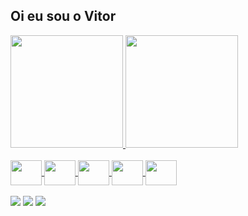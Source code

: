 
## Oi eu sou o Vitor
 <div>
  <a href="https://github.com/AmVittor">
  <img height="180em" src="https://github-readme-stats.vercel.app/api?username=AmVittor&show_icons=true&theme=tokyonight&include_all_commits=true&count_private=true"/>
  <img height="180em" src="https://github-readme-stats.vercel.app/api/top-langs/?username=AmVittor&layout=compact&langs_count=7&theme=tokyonight"/>
    
</div>
<div style="display: inline_block"><br>
  <img align="center" height="40" width="50"  src="https://cdn.jsdelivr.net/gh/devicons/devicon/icons/html5/html5-original.svg">
  <img align="center" height="40" width="50"  src="https://cdn.jsdelivr.net/gh/devicons/devicon/icons/photoshop/photoshop-plain.svg">
  <img align="center" height="40" width="50" src="https://cdn.jsdelivr.net/gh/devicons/devicon/icons/illustrator/illustrator-plain.svg">
  <img align="center" height="40" width="50" src="https://cdn.jsdelivr.net/gh/devicons/devicon/icons/figma/figma-original.svg">
  <img align="center"  height="40" width="50" src="https://cdn.jsdelivr.net/gh/devicons/devicon/icons/javascript/javascript-original.svg"> <br> <br>
  
</div>
 
  <div>
   <a href="www.linkedin.com/in/vitor-de-andrade-moreira-0a68441a7/" target="_blank"><img src="https://img.shields.io/badge/-LinkedIn-%230077B5?style=for-the-badge&logo=linkedin&logoColor=white" target="_blank"></a> 
<a href="www.behance.net/vitoram" target="_blank"><img src="https://aleen42.github.io/badges/src/behance.svg"></a> 
  <a href="https://steamcommunity.com/id/ilikeshower" target="_blank"><img src="https://img.shields.io/badge/Steam-000000?style=for-the-badge&logo=steam&logoColor=white"></a> 

  </div>
 


<!-- AmVittor/.github/workflows/snakeperfil.yml -->







